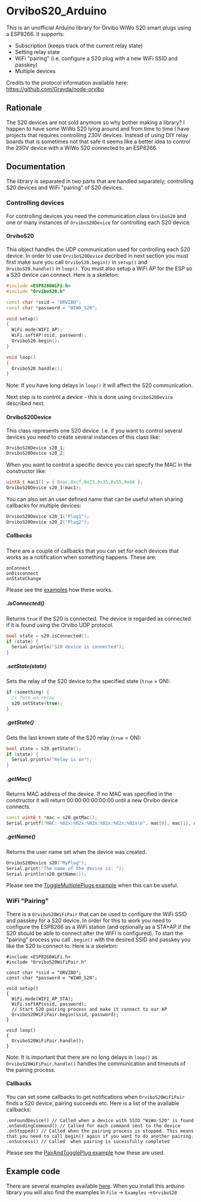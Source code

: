 # OrviboS20_Arduino
This is an unofficial Arduino library for Orvibo WiWo S20 smart plugs using a ESP8266. It supports:
* Subscription (keeps track of the current relay state)
* Setting relay state
* WiFi "pairing" (i.e. configure a S20 plug with a new WiFi SSID and passkey)
* Multiple devices

Credits to the protocol information available here: https://github.com/Grayda/node-orvibo

## Rationale
The S20 devices are not sold anymore so why bother making a library? I happen to have some WiWo S20 lying around and from time to time I have projects that requires controlling 230V devices. Instead of using DIY relay boards that is sometimes not that safe it seems like a better idea to control the 230V device with a WiWo S20 connected to an ESP8266.

## Documentation
The library is separated in two parts that are handled separately; controlling S20 devices and WiFi "pairing" of S20 devices.

### Controlling devices
For controlling devices you need the communication class `OrviboS20` and one or many instances of `OrviboS20Device` for controlling each S20 device.

#### OrviboS20
This object handles the UDP communication used for controlling each S20 device. In order to use `OrviboS20Device` decribed in next section you must first make sure you call `OrviboS20.begin()` in `setup()` and `OrviboS20.handle()` in `loop()`. You must also setup a WiFi AP for the ESP so a S20 device can connect. Here is a skeleton:  
```cpp
#include <ESP8266WiFi.h>
#include "OrviboS20.h"

const char *ssid = "ORVIBO";
const char *password = "WIWO_S20";

void setup()
{
  WiFi.mode(WIFI_AP);
  WiFi.softAP(ssid, password);
  OrviboS20.begin();
}

void loop()
{
  OrviboS20.handle();
}
```
Note: If you have long delays in `loop()` it will affect the S20 communication.

Next step is to control a device - this is done using `OrviboS20Device` described next.

#### OrviboS20Device
This class represents one S20 device. I.e. if you want to control several devices you need to create several instances of this class like:
```cpp
OrviboS20Device s20_1;
OrviboS20Device s20_2;
```
When you want to control a specific device you can specify the MAC in the constructor like:
```cpp
uint8_t mac1[] = { 0xac,0xcf,0x23,0x35,0x55,0xb6 };
OrviboS20Device s20_1(mac1);
```
You can also set an user defined name that can be useful when sharing callbacks for multiple devices:
```cpp
OrviboS20Device s20_1("Plug1");
OrviboS20Device s20_2("Plug2");
```

##### Callbacks
There are a couple of callbacks that you can set for each devices that works as a notification when something happens. These are:
```
onConnect
onDisconnect
onStateChange
```
Please see the [examples](https://github.com/antevir/OrviboS20_Arduino/tree/master/examples) how these works.

##### .isConnected()
Returns `true` if the S20 is connected. The device is regarded as connected if it is found using the Orvibo UDP protocol.
```cpp
bool state = s20.isConnected();
if (state) {
  Serial.println("S20 device is connected");
}
```

##### .setState(state)
Sets the relay of the S20 device to the specified state (`true` = ON):
```cpp
if (something) {
  // Turn on relay
  s20.setState(true);
}
```

##### .getState()
Gets the last known state of the S20 relay (`true` = ON):
```cpp
bool state = s20.getState();
if (state) {
  Serial.println("Relay is on");
}
```
##### .getMac()
Returns MAC address of the device. If no MAC was specified in the constructor it will return 00:00:00:00:00:00 until a new Orvibo device connects.
```cpp
const uint8_t *mac = s20.getMac();
Serial.printf("MAC: %02x:%02x:%02x:%02x:%02x:%02x\n", mac[0], mac[1], mac[2], mac[3], mac[4], mac[5]);
```

##### .getName()
Returns the user name set when the device was created.
```cpp
OrviboS20Device s20("MyPlug");
Serial.print("The name of the device is: ");
Serial.println(s20.getName());
```
Please see the [ToggleMultiplePlugs example](https://github.com/antevir/OrviboS20_Arduino/blob/master/examples/ToggleMultiplePlugs/ToggleMultiplePlugs.ino) when this can be useful.

### WiFi "Pairing"
There is a `OrviboS20WiFiPair` that can be used to configure the WiFi SSID and passkey for a S20 device. In order for this to work you need to configure the ESP8266 as a WiFi station (and optionally as a STA+AP if the S20 should be able to connect after the WiFi is configured). To start the "pairing" process you call `.begin()` with the desired SSID and passkey you like the S20 to connect to. Here is a skeleton:
```
#include <ESP8266WiFi.h>
#include "OrviboS20WiFiPair.h"

const char *ssid = "ORVIBO";
const char *password = "WIWO_S20";

void setup()
{
  WiFi.mode(WIFI_AP_STA);
  WiFi.softAP(ssid, password);
  // Start S20 pairing process and make it connect to our AP
  OrviboS20WiFiPair.begin(ssid, password);
}

void loop()
{
  OrviboS20WiFiPair.handle();
}
```
Note: It is important that there are no long delays in `loop()` as `OrviboS20WiFiPair.handle()` handles the communication and timeouts of the pairing process.

#### Callbacks
You can set some callbacks to get notifications when `OrviboS20WiFiPair` finds a S20 device, pairing succeeds etc. Here is a list of the available callbacks:
```
.onFoundDevice() // Called when a device with SSID "WiWo-S20" is found
.onSendingCommand() // Called for each command sent to the device
.onStopped() // Called when the pairing process is stopped. This means that you need to call begin() again if you want to do another pairing.
.onSuccess() // Called  when pairing is sucessfully completed
```
Please see the [PairAndTogglePlug example](https://github.com/antevir/OrviboS20_Arduino/blob/master/examples/PairAndTogglePlug/PairAndTogglePlug.ino) how these are used.

## Example code
There are several examples available [here](https://github.com/antevir/OrviboS20_Arduino/tree/master/examples). When you install this arduino library you will also find the examples in `File` -> `Examples` ->`OrviboS20` 
